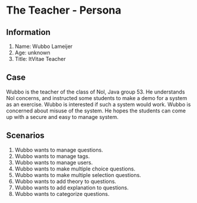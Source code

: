 # The Teacher - Persona
## Information
1. Name: Wubbo Lameijer
2. Age: unknown
3. Title: ItVitae Teacher

## Case
Wubbo is the teacher of the class of Nol, Java group 53.
He understands Nol concerns, and instructed some students 
to make a demo for a system as an exercise.
Wubbo is interested if such a system would work.
Wubbo is concerned about misuse of the system.
He hopes the students can come up with a secure and easy to manage system.

## Scenarios
1. Wubbo wants to manage questions.
2. Wubbo wants to manage tags.
3. Wubbo wants to manage users.
4. Wubbo wants to make multiple choice questions.
5. Wubbo wants to make multiple selection questions.
6. Wubbo wants to add theory to questions.
7. Wubbo wants to add explanation to questions.
8. Wubbo wants to categorize questions. 